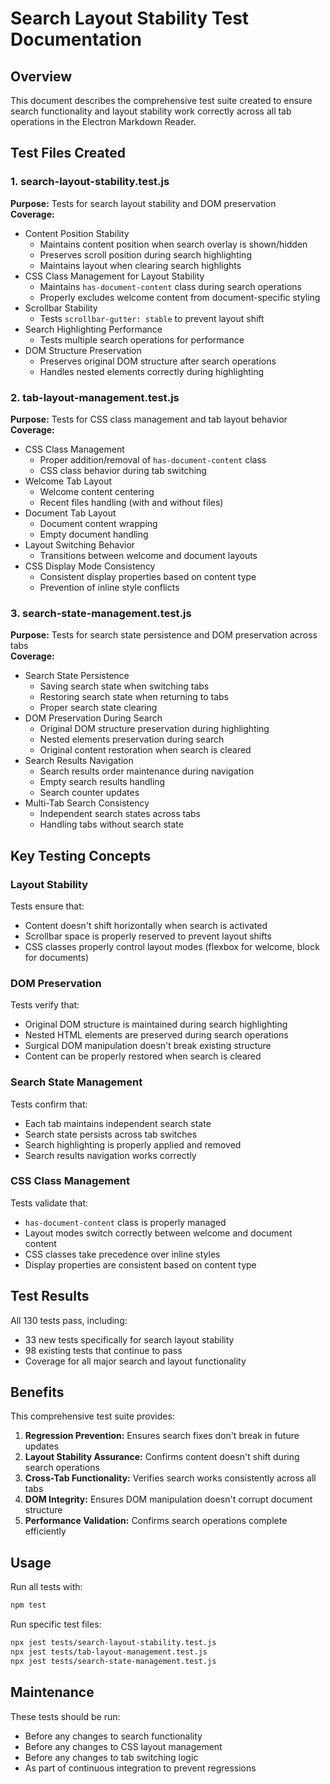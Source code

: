 # Search Layout Stability Test Documentation

## Overview
This document describes the comprehensive test suite created to ensure search functionality and layout stability work correctly across all tab operations in the Electron Markdown Reader.

## Test Files Created

### 1. search-layout-stability.test.js
**Purpose:** Tests for search layout stability and DOM preservation  
**Coverage:**
- Content Position Stability
  - Maintains content position when search overlay is shown/hidden
  - Preserves scroll position during search highlighting
  - Maintains layout when clearing search highlights
- CSS Class Management for Layout Stability
  - Maintains `has-document-content` class during search operations
  - Properly excludes welcome content from document-specific styling
- Scrollbar Stability
  - Tests `scrollbar-gutter: stable` to prevent layout shift
- Search Highlighting Performance
  - Tests multiple search operations for performance
- DOM Structure Preservation
  - Preserves original DOM structure after search operations
  - Handles nested elements correctly during highlighting

### 2. tab-layout-management.test.js
**Purpose:** Tests for CSS class management and tab layout behavior  
**Coverage:**
- CSS Class Management
  - Proper addition/removal of `has-document-content` class
  - CSS class behavior during tab switching
- Welcome Tab Layout
  - Welcome content centering
  - Recent files handling (with and without files)
- Document Tab Layout
  - Document content wrapping
  - Empty document handling
- Layout Switching Behavior
  - Transitions between welcome and document layouts
- CSS Display Mode Consistency
  - Consistent display properties based on content type
  - Prevention of inline style conflicts

### 3. search-state-management.test.js
**Purpose:** Tests for search state persistence and DOM preservation across tabs  
**Coverage:**
- Search State Persistence
  - Saving search state when switching tabs
  - Restoring search state when returning to tabs
  - Proper search state clearing
- DOM Preservation During Search
  - Original DOM structure preservation during highlighting
  - Nested elements preservation during search
  - Original content restoration when search is cleared
- Search Results Navigation
  - Search results order maintenance during navigation
  - Empty search results handling
  - Search counter updates
- Multi-Tab Search Consistency
  - Independent search states across tabs
  - Handling tabs without search state

## Key Testing Concepts

### Layout Stability
Tests ensure that:
- Content doesn't shift horizontally when search is activated
- Scrollbar space is properly reserved to prevent layout shifts
- CSS classes properly control layout modes (flexbox for welcome, block for documents)

### DOM Preservation
Tests verify that:
- Original DOM structure is maintained during search highlighting
- Nested HTML elements are preserved during search operations
- Surgical DOM manipulation doesn't break existing structure
- Content can be properly restored when search is cleared

### Search State Management
Tests confirm that:
- Each tab maintains independent search state
- Search state persists across tab switches
- Search highlighting is properly applied and removed
- Search results navigation works correctly

### CSS Class Management
Tests validate that:
- `has-document-content` class is properly managed
- Layout modes switch correctly between welcome and document content
- CSS classes take precedence over inline styles
- Display properties are consistent based on content type

## Test Results
All 130 tests pass, including:
- 33 new tests specifically for search layout stability
- 98 existing tests that continue to pass
- Coverage for all major search and layout functionality

## Benefits
This comprehensive test suite provides:
1. **Regression Prevention:** Ensures search fixes don't break in future updates
2. **Layout Stability Assurance:** Confirms content doesn't shift during search operations
3. **Cross-Tab Functionality:** Verifies search works consistently across all tabs
4. **DOM Integrity:** Ensures DOM manipulation doesn't corrupt document structure
5. **Performance Validation:** Confirms search operations complete efficiently

## Usage
Run all tests with:
```bash
npm test
```

Run specific test files:
```bash
npx jest tests/search-layout-stability.test.js
npx jest tests/tab-layout-management.test.js
npx jest tests/search-state-management.test.js
```

## Maintenance
These tests should be run:
- Before any changes to search functionality
- Before any changes to CSS layout management
- Before any changes to tab switching logic
- As part of continuous integration to prevent regressions
